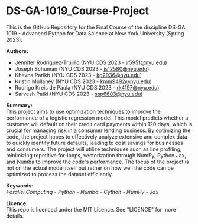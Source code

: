 # DS-GA-1019_Course-Project

This is the GitHub Repository for the Final Course of the discipline DS-GA 1019 - Advanced Python for Data Science at New York University (Spring 2023).

**Authors:**
 - Jennifer Rodriguez-Trujillo (NYU CDS 2023 - jr5951@nyu.edu)
 - Joseph Schuman (NYU CDS 2023 - js12580@nyu.edu)
 - Khevna Parikh (NYU CDS 2023 - kp2936@nyu.edu)
 - Kristin Mullaney (NYU CDS 2023 - kmm9492@nyu.edu)
 - Rodrigo Kreis de Paula (NYU CDS 2023 - rk4197@nyu.edu)
 - Sarvesh Patki (NYU CDS 2023 - ssp6603@nyu.edu)

**Summary:** \
This project aims to use optimization techniques to improve the performance of a logistic regression model. This model predicts whether a customer will default on their credit card payments within 120 days, which is crucial for managing risk in a consumer lending business. By optimizing the code, the project hopes to effectively analyze extensive and complex data to quickly identify future defaults, leading to cost savings for businesses and consumers. The project will utilize techniques such as line profiling, minimizing repetitive for-loops, vectorization through NumPy, Python Jax, and Numba to improve the code's performance. The focus of the project is not on the actual model itself but rather on how well the code can be optimized to process the dataset efficiently.

**Keywords**: \
*Parallel Computing - Python - Numba - Cython - NumPy - Jax*

**Licence:** \
This repo is licenced under the MIT Licence. See "LICENCE" for more details.
